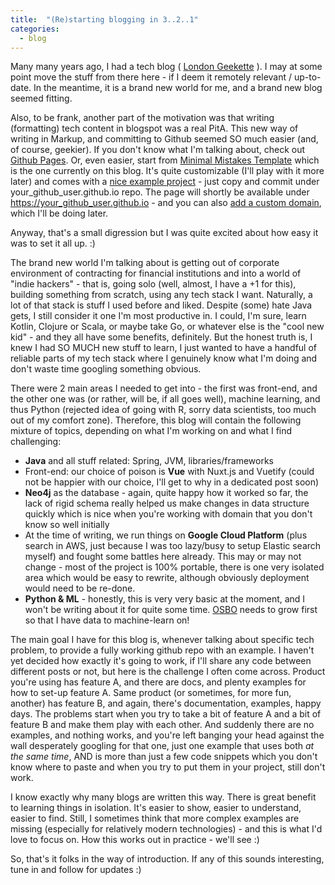 ```yaml
---
title:  "(Re)starting blogging in 3..2..1"
categories:
  - blog
---
```


Many many years ago, I had a tech blog ( [London Geekette](https://london-geekette.blogspot.com) ). I may at some point move the stuff from there here - if I deem it remotely relevant / up-to-date. In the meantime, it is a brand new world for me, and a brand new blog seemed fitting.

Also, to be frank, another part of the motivation was that writing (formatting) tech content in blogspot was a real PitA. This new way of writing in Markup, and committing to Github seemed SO much easier (and, of course, geekier). If you don't know what I'm talking about, check out [Github Pages](https://help.github.com/en/articles/using-jekyll-as-a-static-site-generator-with-github-pages).  Or, even easier, start from [Minimal Mistakes Template](https://mmistakes.github.io/minimal-mistakes/) which is the one currently on this blog. It's quite customizable (I'll play with it more later) and comes with a [nice example project](https://github.com/mmistakes/mm-github-pages-starter) - just copy and commit under your_github_user.github.io repo. The page will shortly be available under https://your_github_user.github.io - and you can also [add a custom domain](https://help.github.com/en/articles/using-a-custom-domain-with-github-pages), which I'll be doing later.

Anyway, that's a small digression but I was quite excited about how easy it was to set it all up. :)


The brand new world I'm talking about is getting out of corporate environment of contracting for financial institutions and into a world of "indie hackers" - that is, going solo (well, almost, I have a +1 for this), building something from scratch, using any tech stack I want. Naturally, a lot of that stack is stuff I used before and liked. Despite (some) hate Java gets, I still consider it one I'm most productive in. I could, I'm sure, learn Kotlin, Clojure or Scala, or maybe take Go, or whatever else is the "cool new kid" - and they all have some benefits, definitely. But the honest truth is, I knew I had SO MUCH new stuff to learn, I just wanted to have a handful of reliable parts of my tech stack where I genuinely know what I'm doing and don't waste time googling something obvious.

There were 2 main areas I needed to get into - the first was front-end, and the other one was (or rather, will be, if all goes well), machine learning, and thus Python (rejected idea of going with R, sorry data scientists, too much out of my comfort zone). Therefore, this blog will contain the following mixture of topics, depending on what I'm working on and what I find challenging:

- **Java** and all stuff related: Spring, JVM, libraries/frameworks
- Front-end: our choice of poison is **Vue** with Nuxt.js and Vuetify (could not be happier with our choice, I'll get to why in a dedicated post soon)
- **Neo4j** as the database - again, quite happy how it worked so far, the lack of rigid schema really helped us make changes in data structure quickly which is nice when you're working with domain that you don't know so well initially
- At the time of writing, we run things on **Google Cloud Platform** (plus search in AWS, just because I was too lazy/busy to setup Elastic search myself) and fought some battles here already. This may or may not change - most of the project is 100% portable, there is one very isolated area which would be easy to rewrite, although obviously deployment would need to be re-done.  
- **Python & ML** - honestly, this is very very basic at the moment, and I won't be writing about it for quite some time. [OSBO](https://www.onestopbeauty.online) needs to grow first so that I have data to machine-learn on!

The main goal I have for this blog is, whenever talking about specific tech problem, to provide a fully working github repo with an example. I haven't yet decided how exactly it's going to work, if I'll share any code between different posts or not, but here is the challenge I often come across. Product you're using has feature A, and there are docs, and plenty examples for how to set-up feature A. Same product (or sometimes, for more fun, another) has feature B, and again, there's documentation, examples, happy days. The problems start when you try to take a bit of feature A and a bit of feature B and make them play with each other. And suddenly there are no examples, and nothing works, and you're left banging your head against the wall desperately googling for that one, just one example that uses both *at the same time*, AND is more than just a few code snippets which you don't know where to paste and when you try to put them in your project, still don't work.

I know exactly why many blogs are written this way. There is great benefit to learning things in isolation. It's easier to show, easier to understand, easier to find. Still, I sometimes think that more complex examples are missing (especially for relatively modern technologies) - and this is what I'd love to focus on. How this works out in practice - we'll see :)   

So, that's it folks in the way of introduction. If any of this sounds interesting, tune in and follow for updates :)